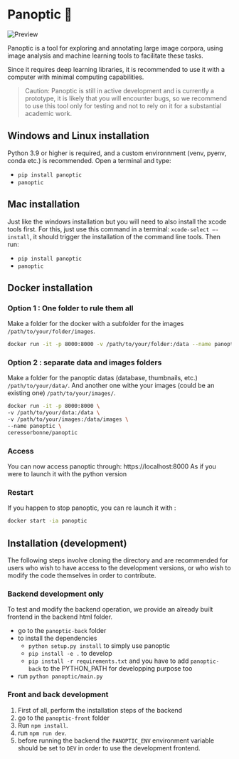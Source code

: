 # Panoptic 👀

![Preview](https://github.com/CERES-Sorbonne/Panoptic/assets/10096711/8e6389c7-ee80-4e0f-95d8-790602bd028e)

Panoptic is a tool for exploring and annotating large image corpora, using image analysis and machine learning tools to facilitate these tasks. 

Since it requires deep learning libraries, it is recommended to use it with a computer with minimal computing capabilities.

> Caution: Panoptic is still in active development and is currently a prototype, it is likely that you will encounter bugs, so we recommend to use this tool only for testing and not to rely on it for a substantial academic work. 

## Windows and Linux installation

Python 3.9 or higher is required, and a custom environnment (venv, pyenv, conda etc.) is recommended.
Open a terminal and type:

- `pip install panoptic`
- `panoptic`

## Mac installation

Just like the windows installation but you will need to also install the xcode tools first. 
For this, just use this command in a terminal: `xcode-select –-install`, it should trigger the installation of the command line tools.
Then run:
- `pip install panoptic`
- `panoptic`

## Docker installation

### Option 1 : One folder to rule them all
Make a folder for the docker with a subfolder for the images `/path/to/your/folder/images`.
```bash
docker run -it -p 8000:8000 -v /path/to/your/folder:/data --name panoptic ceressorbonne/panoptic
```
### Option 2 : separate data and images folders
Make a folder for the panoptic datas (database, thumbnails, etc.) `/path/to/your/data/`.
And another one withe your images (could be an existing one) `/path/to/your/images/`.
```bash
docker run -it -p 8000:8000 \
-v /path/to/your/data:/data \
-v /path/to/your/images:/data/images \
--name panoptic \
ceressorbonne/panoptic
```

### Access
You can now access panoptic through:
https://localhost:8000
As if you were to launch it with the python version

### Restart
If you happen to stop panoptic, you can re launch it with :
```bash
docker start -ia panoptic
```


## Installation (development)
The following steps involve cloning the directory and are recommended for users who wish to have access to the development versions, or who wish to modify the code themselves in order to contribute.

### Backend development only

To test and modify the backend operation, we provide an already built frontend in the backend html folder.
* go to the `panoptic-back` folder
* to install the dependencies
    - `python setup.py install` to simply use panoptic
    - `pip install -e .` to develop
    - `pip install -r requirements.txt` and you have to add `panoptic-back` to the PYTHON_PATH for developping purpose too
* run `python panoptic/main.py`


### Front and back development

1. First of all, perform the installation steps of the backend
2. go to the `panoptic-front` folder
3. Run `npm install`.
4. run `npm run dev`.
5. before running the backend the `PANOPTIC_ENV` environment variable should be set to `DEV` in order to use the development frontend.
